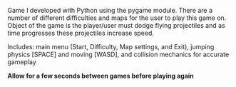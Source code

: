 Game I developed with Python using the pygame module. There are a number of different difficulties and maps for the user to play this game on. Object of the game is the player/user must dodge flying projectiles and as time progresses these projectiles increase speed.

Includes: main menu (Start, Difficulty, Map settings, and Exit), 
jumping physics [SPACE] and moving [WASD], and collision mechanics for accurate gameplay

 **Allow for a few seconds between games before playing again**
